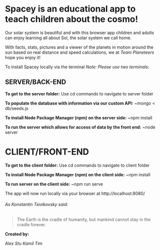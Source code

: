 # Spacey is an educational app to teach children about the cosmo!

Our solar system is beautiful and with this browser app children and adults can enjoy learning all about Sol, the solar system we call home.

With facts, stats, pictures and a viewer of the planets in motion around the sun based on real distance and speed calculations, we at *Team Planeteers* hope you enjoy it!

To install Spacey locally via the terminal *Note: Please use two terminals*:

## SERVER/BACK-END

**To get to the server folder:**
    Use cd commands to navigate to server folder

**To populate the database with information via our custom API:**
    ~mongo < db/seeds.js

**To install Node Package Manager (npm) on the server side:**
    ~npm install

**To run the server which allows for access of data by the front end:**
    ~node server

# CLIENT/FRONT-END

**To get to the client folder:**
    Use cd commands to navigate to client folder

**To install Node Package Manager (npm) on the client side:**
    ~npm install

**To run server on the client side:**
    ~npm run serve

The app will now run locally via your browser at http://localhost:8080/

###### As Konstantin Tsiolkovsky said:

> The Earth is the cradle of humanity, but mankind cannot stay in the cradle forever.

**Created by:**

*Alex*
*Stu*
*Kamil*
*Tim*